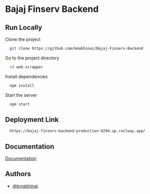 # Bajaj Finserv Backend

## Run Locally

Clone the project

```bash
  git clone https://github.com/kmabhinai/Bajaj-Finserv-Backend
```

Go to the project directory

```bash
  cd web-scrapper
```

Install dependencies

```bash
  npm install
```

Start the server

```bash
  npm start
```

## Deployment Link

```bash
  https://bajaj-finserv-backend-production-9294.up.railway.app/
```

## Documentation

[Documentation](https://documenter.getpostman.com/view/24310853/2sAXjF8uy2)

## Authors

- [@kmabhinai](https://www.github.com/kmabhinai)
